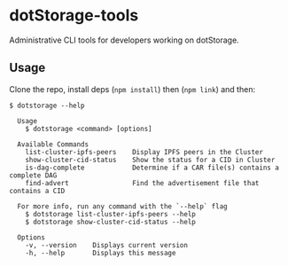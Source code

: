 # dotStorage-tools

Administrative CLI tools for developers working on dotStorage.

## Usage

Clone the repo, install deps (`npm install`) then (`npm link`) and then:

```console
$ dotstorage --help

  Usage
    $ dotstorage <command> [options]

  Available Commands
    list-cluster-ipfs-peers    Display IPFS peers in the Cluster
    show-cluster-cid-status    Show the status for a CID in Cluster
    is-dag-complete            Determine if a CAR file(s) contains a complete DAG
    find-advert                Find the advertisement file that contains a CID

  For more info, run any command with the `--help` flag
    $ dotstorage list-cluster-ipfs-peers --help
    $ dotstorage show-cluster-cid-status --help

  Options
    -v, --version    Displays current version
    -h, --help       Displays this message
```

